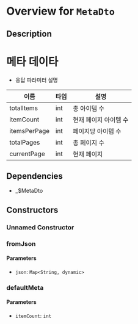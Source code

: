 # Overview for `MetaDto`

## Description

# 메타 데이타

 - 응답 파라미터 설명

  |이름|타입|설명|
  |-|-|-|
  |totalItems|int|총 아이템 수|
  |itemCount|int|현재 페이지 아이템 수|
  |itemsPerPage|int|페이지당 아이템 수|
  |totalPages|int|총 페이지 수|
  |currentPage|int|현재 페이지|

## Dependencies

- _$MetaDto

## Constructors

### Unnamed Constructor


### fromJson


#### Parameters

- `json`: `Map<String, dynamic>`
### defaultMeta


#### Parameters

- `itemCount`: `int`
